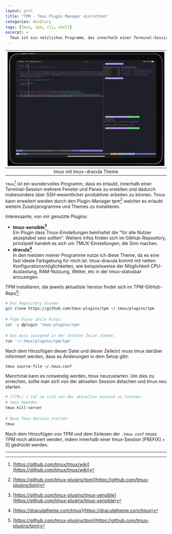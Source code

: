 ```yaml
---
layout: post
title: "TPM - Tmux Plugin Manager einrichten"
categories: devDiary
tags: [tmux, tpm, cli, shell]
excerpt: >
  Tmux ist ein nützliches Programm, das innerhalb einer Terminal-Session mehrere Fenster und Panes ermöglicht und die Produktivität, insbesondere über SSH, steigert. Mit dem Plugin-Manager tpm können zusätzliche Plugins und Themes wie tmux-sensible und dracula installiert werden. Der Beitrag erklärt, wie man tpm installiert, Tmux konfiguriert und Plugins aktiviert, um die Funktionalität von Tmux zu erweitern.
---
```


|![](/assets/images/tmux-dracula.jpg)|
|:-:|
|tmux mit tmux-dracula Theme|

`tmux`[^1] ist ein wundervolles Programm, dass es erlaubt, innerhalb einer Terminal-Session mehrere Fenster und Panes zu erstellen und dadurch insbesondere über SSH wesentlicher produktiver arbeiten zu können. Tmux kann erweitert werden durch den Plugin-Manager tpm[^2] welcher es erlaubt weitere Zusatzprogramme und Themes zu installieren. 

Interessante, von mir genutzte Plugins:

- **tmux-sensible[^3]**  
  Ein Plugin dass Tmux-Einstellungen beinhaltet die "für alle Nutzer akzeptabel sein sollten". Weitere Infos finden sich im GitHub-Repository, prinzipiell handelt es sich um TMUX-Einstellungen,
  die Sinn machen.
- **dracula[^4]**  
  In den meisten meiner Programme nutze ich diese Theme, da es eine fast ideale Farbgebung für mich ist. tmux-dracula kommt mit netten Konfigurationsmöglichkeiten, wie beispielsweise
  der Möglichkeit CPU-Auslastung, RAM-Nutzung, Wetter, etc in der tmux-statusbar anzuzeigen.

TPM installieren, die jeweils aktuellste Version findet sich im TPM-GitHub-Repo[^2]:

```bash
# Das Repository klonen
git clone https://github.com/tmux-plugins/tpm ~/.tmux/plugins/tpm

# Füge diese Zeile hinzu.
set -g @plugin 'tmux-plugins/tpm'

# Das muss zwingend in der letzten Zeile stehen.
run '~/.tmux/plugins/tpm/tpm'
```

Nach dem Hinzufügen dieser Datei und dieser Zeile(n) muss tmux darüber informiert werden, dass es Änderungen in dem Setup gibt:

```bash
tmux source-file ~/.tmux.conf
```

Manchmal kann es notwendig werden, tmux neuzustarten. Um dies zu erreichen, sollte man sich von der aktuellen Session detachen und tmux neu starten.

```bash
# [CTRL] + [d] um sich von der aktuellen Session zu trennen.
# tmux beenden
tmux kill-server

# Neue Tmux-Session starten
tmux
```

Nach dem Hinzufügen von TPM und dem Einlesen der `.tmux.conf` muss TPM noch aktiviert werden, indem innerhalb einer tmux-Session [PREFIX] + [I] gedrückt werden.

---

[^1]: [https://github.com/tmux/tmux/wiki](https://github.com/tmux/tmux/wiki)
[^2]: [https://github.com/tmux-plugins/tpm](https://github.com/tmux-plugins/tpm)
[^3]: [https://github.com/tmux-plugins/tmux-sensible](https://github.com/tmux-plugins/tmux-sensible)
[^4]: [https://draculatheme.com/tmux](https://draculatheme.com/tmux)
